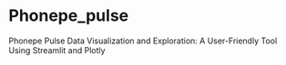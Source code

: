 # Phonepe_pulse
Phonepe Pulse Data Visualization and Exploration: A User-Friendly Tool Using Streamlit and Plotly

